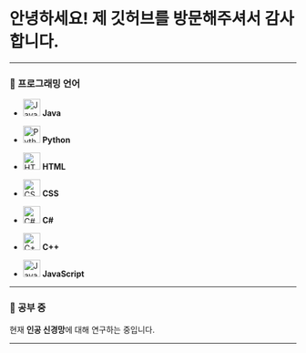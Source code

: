 # 안녕하세요! 제 깃허브를 방문해주셔서 감사합니다.

---

### 🌟 프로그래밍 언어

- <img src="https://cdn.jsdelivr.net/gh/devicons/devicon/icons/java/java-original.svg" alt="Java" width="30" height="30"/> **Java**
  
- <img src="https://cdn.jsdelivr.net/gh/devicons/devicon/icons/python/python-original.svg" alt="Python" width="30" height="30"/> **Python**
  
- <img src="https://cdn.jsdelivr.net/gh/devicons/devicon/icons/html5/html5-original.svg" alt="HTML" width="30" height="30"/> **HTML**
  
- <img src="https://cdn.jsdelivr.net/gh/devicons/devicon/icons/css3/css3-original.svg" alt="CSS" width="30" height="30"/> **CSS**
  
- <img src="https://cdn.jsdelivr.net/gh/devicons/devicon/icons/csharp/csharp-original.svg" alt="C#" width="30" height="30"/> **C#**
  
- <img src="https://cdn.jsdelivr.net/gh/devicons/devicon/icons/cplusplus/cplusplus-original.svg" alt="C++" width="30" height="30"/> **C++**
  
- <img src="https://cdn.jsdelivr.net/gh/devicons/devicon/icons/javascript/javascript-original.svg" alt="JavaScript" width="30" height="30"/> **JavaScript**

---

### 🌱 공부 중

현재 **인공 신경망**에 대해 연구하는 중입니다.


---
